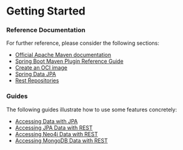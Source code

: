 # Getting Started

### Reference Documentation
For further reference, please consider the following sections:

* [Official Apache Maven documentation](https://maven.apache.org/guides/index.html)
* [Spring Boot Maven Plugin Reference Guide](https://docs.spring.io/spring-boot/docs/3.2.3/maven-plugin/reference/html/)
* [Create an OCI image](https://docs.spring.io/spring-boot/docs/3.2.3/maven-plugin/reference/html/#build-image)
* [Spring Data JPA](https://docs.spring.io/spring-boot/docs/3.2.3/reference/htmlsingle/index.html#data.sql.jpa-and-spring-data)
* [Rest Repositories](https://docs.spring.io/spring-boot/docs/3.2.3/reference/htmlsingle/index.html#howto.data-access.exposing-spring-data-repositories-as-rest)

### Guides
The following guides illustrate how to use some features concretely:

* [Accessing Data with JPA](https://spring.io/guides/gs/accessing-data-jpa/)
* [Accessing JPA Data with REST](https://spring.io/guides/gs/accessing-data-rest/)
* [Accessing Neo4j Data with REST](https://spring.io/guides/gs/accessing-neo4j-data-rest/)
* [Accessing MongoDB Data with REST](https://spring.io/guides/gs/accessing-mongodb-data-rest/)

